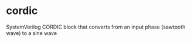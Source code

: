 # cordic
SystemVerilog CORDIC block that converts from an input phase (sawtooth wave) to a sine wave
